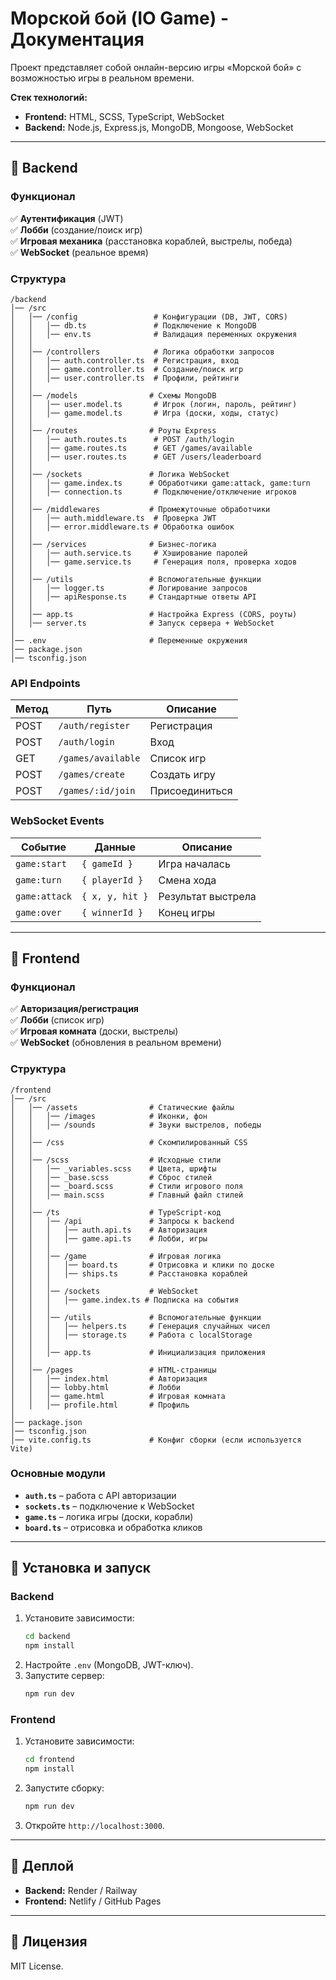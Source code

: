 # **Морской бой (IO Game) - Документация**
Проект представляет собой онлайн-версию игры «Морской бой» с возможностью игры в реальном времени.

**Стек технологий:**
- **Frontend:** HTML, SCSS, TypeScript, WebSocket
- **Backend:** Node.js, Express.js, MongoDB, Mongoose, WebSocket

---

## **📌 Backend**
### **Функционал**
✅ **Аутентификация** (JWT)  
✅ **Лобби** (создание/поиск игр)  
✅ **Игровая механика** (расстановка кораблей, выстрелы, победа)  
✅ **WebSocket** (реальное время)

### **Структура**
```
/backend  
│── /src  
│   │── /config                 # Конфигурации (DB, JWT, CORS)  
│   │   │── db.ts               # Подключение к MongoDB  
│   │   │── env.ts              # Валидация переменных окружения  
│   │  
│   │── /controllers            # Логика обработки запросов  
│   │   │── auth.controller.ts  # Регистрация, вход  
│   │   │── game.controller.ts  # Создание/поиск игр  
│   │   │── user.controller.ts  # Профили, рейтинги  
│   │  
│   │── /models                # Схемы MongoDB  
│   │   │── user.model.ts       # Игрок (логин, пароль, рейтинг)  
│   │   │── game.model.ts       # Игра (доски, ходы, статус)  
│   │  
│   │── /routes                # Роуты Express  
│   │   │── auth.routes.ts      # POST /auth/login  
│   │   │── game.routes.ts      # GET /games/available  
│   │   │── user.routes.ts      # GET /users/leaderboard  
│   │  
│   │── /sockets               # Логика WebSocket  
│   │   │── game.index.ts      # Обработчики game:attack, game:turn  
│   │   │── connection.ts       # Подключение/отключение игроков  
│   │  
│   │── /middlewares           # Промежуточные обработчики  
│   │   │── auth.middleware.ts  # Проверка JWT  
│   │   │── error.middleware.ts # Обработка ошибок  
│   │  
│   │── /services              # Бизнес-логика  
│   │   │── auth.service.ts     # Хэширование паролей  
│   │   │── game.service.ts     # Генерация поля, проверка ходов  
│   │  
│   │── /utils                 # Вспомогательные функции  
│   │   │── logger.ts          # Логирование запросов  
│   │   │── apiResponse.ts     # Стандартные ответы API  
│   │  
│   │── app.ts                 # Настройка Express (CORS, роуты)  
│   │── server.ts              # Запуск сервера + WebSocket  
│  
│── .env                       # Переменные окружения  
│── package.json  
│── tsconfig.json  
```

### **API Endpoints**
| Метод | Путь | Описание |  
|-------|------|----------|  
| POST  | `/auth/register` | Регистрация |  
| POST  | `/auth/login`    | Вход |  
| GET   | `/games/available` | Список игр |  
| POST  | `/games/create`  | Создать игру |  
| POST  | `/games/:id/join` | Присоединиться |  

### **WebSocket Events**
| Событие | Данные | Описание |  
|---------|--------|----------|  
| `game:start` | `{ gameId }` | Игра началась |  
| `game:turn`  | `{ playerId }` | Смена хода |  
| `game:attack` | `{ x, y, hit }` | Результат выстрела |  
| `game:over`  | `{ winnerId }` | Конец игры |  

---

## **📌 Frontend**
### **Функционал**
✅ **Авторизация/регистрация**  
✅ **Лобби** (список игр)  
✅ **Игровая комната** (доски, выстрелы)  
✅ **WebSocket** (обновления в реальном времени)

### **Структура**
```
/frontend  
│── /src  
│   │── /assets                # Статические файлы  
│   │   │── /images            # Иконки, фон  
│   │   │── /sounds            # Звуки выстрелов, победы  
│   │  
│   │── /css                   # Скомпилированный CSS  
│   │  
│   │── /scss                  # Исходные стили  
│   │   │── _variables.scss    # Цвета, шрифты  
│   │   │── _base.scss         # Сброс стилей  
│   │   │── _board.scss        # Стили игрового поля  
│   │   │── main.scss          # Главный файл стилей  
│   │  
│   │── /ts                    # TypeScript-код  
│   │   │── /api               # Запросы к backend  
│   │   │   │── auth.api.ts    # Авторизация  
│   │   │   │── game.api.ts    # Лобби, игры  
│   │   │  
│   │   │── /game              # Игровая логика  
│   │   │   │── board.ts       # Отрисовка и клики по доске  
│   │   │   │── ships.ts       # Расстановка кораблей  
│   │   │  
│   │   │── /sockets           # WebSocket  
│   │   │   │── game.index.ts # Подписка на события  
│   │   │  
│   │   │── /utils             # Вспомогательные функции  
│   │   │   │── helpers.ts     # Генерация случайных чисел  
│   │   │   │── storage.ts     # Работа с localStorage  
│   │   │  
│   │   │── app.ts             # Инициализация приложения  
│   │  
│   │── /pages                 # HTML-страницы  
│   │   │── index.html         # Авторизация  
│   │   │── lobby.html         # Лобби  
│   │   │── game.html          # Игровая комната  
│   │   │── profile.html       # Профиль  
│  
│── package.json  
│── tsconfig.json  
│── vite.config.ts             # Конфиг сборки (если используется Vite)  
```

### **Основные модули**
- **`auth.ts`** – работа с API авторизации
- **`sockets.ts`** – подключение к WebSocket
- **`game.ts`** – логика игры (доски, корабли)
- **`board.ts`** – отрисовка и обработка кликов

---

## **🚀 Установка и запуск**
### **Backend**
1. Установите зависимости:
   ```bash
   cd backend
   npm install
   ```  
2. Настройте `.env` (MongoDB, JWT-ключ).
3. Запустите сервер:
   ```bash
   npm run dev
   ```  

### **Frontend**
1. Установите зависимости:
   ```bash
   cd frontend
   npm install
   ```  
2. Запустите сборку:
   ```bash
   npm run dev
   ```  
3. Откройте `http://localhost:3000`.

---

## **🔗 Деплой**
- **Backend:** Render / Railway
- **Frontend:** Netlify / GitHub Pages

---

## **📝 Лицензия**
MIT License.
